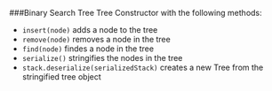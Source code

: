 ###Binary Search Tree
Tree Constructor with the following methods:
- `insert(node)` adds a node to the tree
- `remove(node)` removes a node in the tree
- `find(node)` findes a node in the tree
- `serialize()` stringifies the nodes in the tree
- `stack.deserialize(serializedStack)` creates a new Tree from the stringified tree object